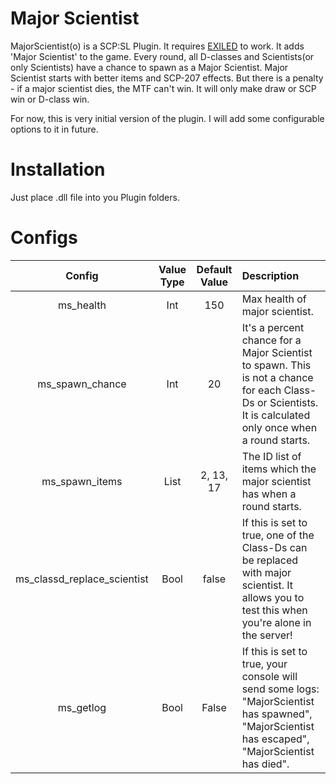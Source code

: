 # Major Scientist

MajorScientist(o) is a SCP:SL Plugin. It requires [EXILED] to work.
It adds 'Major Scientist' to the game. Every round, all D-classes and Scientists(or only Scientists) have a chance to spawn as a Major Scientist. Major Scientist starts with better items and SCP-207 effects. But there is a penalty - if a major scientist dies, the MTF can't win. It will only make draw or SCP win or D-class win.

For now, this is very initial version of the plugin. I will add some configurable options to it in future.

# Installation

Just place .dll file into you Plugin folders.

# Configs

| Config        | Value Type | Default Value | Description |
| :-------------: | :---------: | :------: | :--------- |
| ms_health | Int | 150 | Max health of major scientist. |
| ms_spawn_chance | Int | 20 | It's a percent chance for a Major Scientist to spawn. This is not a chance for each Class-Ds or Scientists. It is calculated only once when a round starts. |
| ms_spawn_items | List | 2, 13, 17 | The ID list of items which the major scientist has when a round starts. | 
| ms_classd_replace_scientist | Bool | false | If this is set to true, one of the Class-Ds can be replaced with major scientist. It allows you to test this when you're alone in the server! |
| ms_getlog | Bool | False | If this is set to true, your console will send some logs: "MajorScientist has spawned", "MajorScientist has escaped", "MajorScientist has died". |























[EXILED]: https://github.com/galaxy119/EXILED
